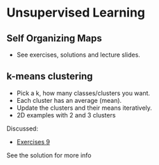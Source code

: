 # Unsupervised Learning

## Self Organizing Maps
 * See exercises, solutions and lecture slides.

## k-means clustering
 * Pick a k, how many classes/clusters you want.
 * Each cluster has an average (mean).
 * Update the clusters and their means iteratively.
 * 2D examples with 2 and 3 clusters

Discussed:
* [Exercises 9](../../material/week9)

See the solution for more info
